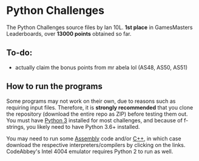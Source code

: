 # Python Challenges
The Python Challenges source files by Ian 10L. **1st place** in GamesMasters Leaderboards, over **13000 points** obtained so far.

## To-do:
- actually claim the bonus points from mr abela lol (AS48, AS50, AS51)

## How to run the programs
Some programs may not work on their own, due to reasons such as requiring input files. Therefore, it is **strongly recommended** that you clone the repository (download the entire repo as ZIP) before testing them out. You must have [Python 3](https://python.org/downloads) installed for most challenges, and because of f-strings, you likely need to have Python 3.6+ installed.

You may need to run some [Assembly](https://github.com/codeabbey/intel4004-emu) code and/or [C++](https://www.mingw-w64.org/downloads/), in which case download the respective interpreters/compilers by clicking on the links. CodeAbbey's Intel 4004 emulator requires Python 2 to run as well.

